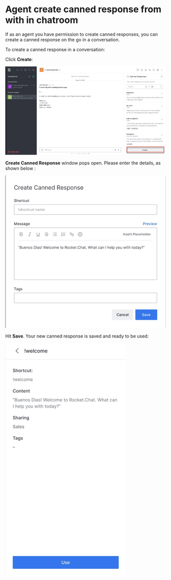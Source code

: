 # Agent create canned response from with in chatroom

If as an agent you have permission to create canned responses, you can create a canned response on the go in a conversation.

To create a canned response in a conversation: 

Click **Create**:

![](../../../../../.gitbook/assets/image%20%28513%29.png)

**Create Canned Response** window pops open. Please enter the details, as shown below :

![](../../../../../.gitbook/assets/image%20%28490%29.png)

Hit **Save**. Your new canned response is saved and ready to be used:

![](../../../../../.gitbook/assets/image%20%28537%29.png)


